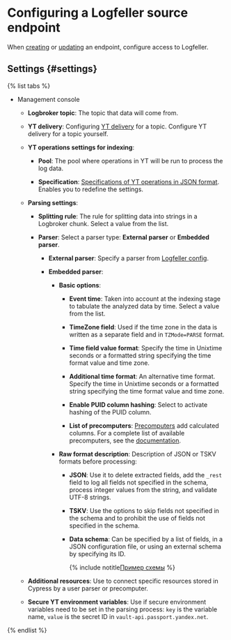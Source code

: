 # Configuring a Logfeller source endpoint

When [creating](../index.md#create) or [updating](../index.md#update) an endpoint, configure access to Logfeller.

## Settings {#settings}

{% list tabs %}

- Management console

   * **Logbroker topic**: The topic that data will come from.

   * **YT delivery**: Configuring [YT delivery](https://logbroker.yandex-team.ru/docs/how_to/configuration#configuring-yt-delivery) for a topic. Configure YT delivery for a topic yourself.

   * **YT operations settings for indexing**:

      * **Pool**: The pool where operations in YT will be run to process the log data.

      * **Specification**: [Specifications of YT operations in JSON format](https://yt.yandex-team.ru/docs/description/mr/operations_options#obshie-opcii-dlya-vseh-tipov-operacij). Enables you to redefine the settings.

   * **Parsing settings**:

      * **Splitting rule**: The rule for splitting data into strings in a Logbroker chunk. Select a value from the list.

      * **Parser**: Select a parser type: **External parser** or **Embedded parser**.

         * **External parser**: Specify a parser from [Logfeller config](https://a.yandex-team.ru/arc/trunk/arcadia/logfeller/configs/parsers/parsers.auto.json).

         * **Embedded parser**:

            * **Basic options**:

               * **Event time**: Taken into account at the indexing stage to tabulate the analyzed data by time. Select a value from the list.

               * **TimeZone field**: Used if the time zone in the data is written as a separate field and in `TZMode=PARSE` format.

               * **Time field value format**: Specify the time in Unixtime seconds or a formatted string specifying the time format value and time zone.

               * **Additional time format**: An alternative time format. Specify the time in Unixtime seconds or a formatted string specifying the time format value and time zone.

               * **Enable PUID column hashing**: Select to activate hashing of the PUID column.

               * **List of precomputers**: [Precomputers](https://a.yandex-team.ru/svn/trunk/arcadia/logfeller/lib/parsing/precompute/README.md#dostupnye-prekomptery) add calculated columns. For a complete list of available precomputers, see the [documentation](https://a.yandex-team.ru/arc/trunk/arcadia/logfeller/configs/parsers/precomputers.json).

            * **Raw format description**: Description of JSON or TSKV formats before processing:

               * **JSON**: Use it to delete extracted fields, add the `_rest` field to log all fields not specified in the schema, process integer values from the string, and validate UTF-8 strings.

               * **TSKV**: Use the options to skip fields not specified in the schema and to prohibit the use of fields not specified in the schema.

               * **Data schema**: Can be specified by a list of fields, in a JSON configuration file, or using an external schema by specifying its ID.

                  {% include notitle[Пример схемы](../../../../_includes/data-transfer/fields/common/ui/json-schema-sample.md) %}

   * **Additional resources**: Use to connect specific resources stored in Cypress by a user parser or precomputer.

   * **Secure YT environment variables**: Use if secure environment variables need to be set in the parsing process: `key` is the variable name, `value` is the secret ID in `vault-api.passport.yandex.net`.

{% endlist %}
